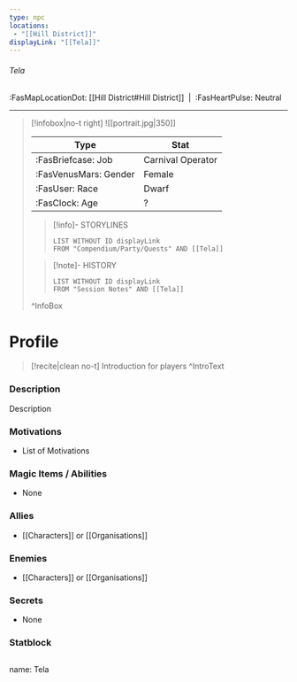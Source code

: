 ```yaml
---
type: npc
locations:
 - "[[Hill District]]"
displayLink: "[[Tela]]"
---
```

###### Tela
<span class="sub2">:FasMapLocationDot: [[Hill District#Hill District]]&nbsp;&nbsp;|&nbsp;&nbsp;:FasHeartPulse: Neutral </span>
___

> [!infobox|no-t right]
> ![[portrait.jpg|350]]
>
> | Type | Stat |
> | ---- | ---- |
> | :FasBriefcase: Job |  Carnival Operator |
> | :FasVenusMars: Gender | Female |
> | :FasUser: Race | Dwarf |
> | :FasClock: Age | ? |
>
>> [!info]- STORYLINES
>>```dataview
>>LIST WITHOUT ID displayLink
>>FROM "Compendium/Party/Quests" AND [[Tela]]
>
>>[!note]- HISTORY
>>```dataview
>>LIST WITHOUT ID displayLink
>>FROM "Session Notes" AND [[Tela]]
>
>^InfoBox

# Profile

> [!recite|clean no-t]
>	Introduction for players
>^IntroText

### Description
Description

### Motivations
- List of Motivations

### Magic Items / Abilities
- None

### Allies
- [[Characters]] or [[Organisations]]

### Enemies
- [[Characters]] or [[Organisations]]

### Secrets
- None

### Statblock
>```statblock
name: Tela